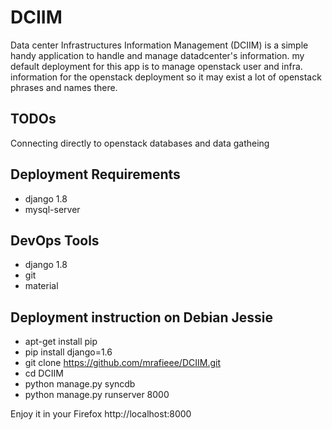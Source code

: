 # DCIIM
Data center Infrastructures Information Management (DCIIM) is a simple handy application to handle and manage datadcenter's information.
my default deployment for this app is to manage openstack user and infra. information for the openstack deployment so it may exist a lot of openstack phrases and names there.

TODOs
----------
Connecting directly to openstack databases and data gatheing


Deployment Requirements
-----------
* django 1.8
* mysql-server

DevOps Tools
------------
* django 1.8
* git
* material

Deployment instruction on Debian Jessie
------------
* apt-get install pip
* pip install django=1.6
* git clone https://github.com/mrafieee/DCIIM.git
* cd DCIIM
* python manage.py syncdb
* python manage.py runserver 8000

Enjoy it in your Firefox http://localhost:8000
